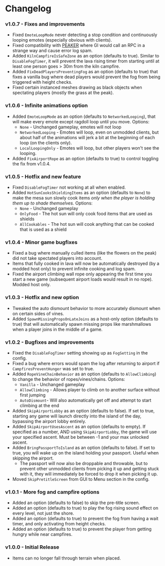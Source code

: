 # Changelog

### v1.0.7 - Fixes and improvements
* Fixed `EmoteLoopMode` never detecting a stop condition and continuously looping emotes (especially obvious with clients).
* Fixed compatibility with [PEAKER](https://thunderstore.io/c/peak/p/lammas123/PEAKER/) where GI would call an RPC in a strange way and cause error log spam.
* Added `KilnCampfireIsSafeZone` as an option (defaults to true). Similar to `DisableFogTimer`, it will prevent the lava rising timer from starting until at least one person goes > 30m from the kiln campfire.
* Added `FixDeadPlayersPreventingFog` as an option (defaults to true) that fixes a vanilla bug where dead players would prevent the fog from being triggered with height checks.
* Fixed certain instanced meshes drawing as black objects when spectating players (mostly the grass at the peak).

### v1.0.6 - Infinite animations option
* Added `EmoteLoopMode` as an option (defaults to `NetworkedLooping`), that will make every emote except ragdoll loop until you move. Options:
	* `None` - Unchanged gameplay, emotes will not loop
	* `NetworkedLooping` - Emotes will loop, even on unmodded clients, but about half of the animations will jerk a bit at the beginning of each loop (on the clients only).
	* `LocalLoopingOnly` - Emotes will loop, but other players won't see the looping.
* Added `FixAirportRope` as an option (defaults to true) to control toggling the fix from v1.0.4.

### v1.0.5 - Hotfix and new feature
* Fixed `DisableFogTimer` not working at all when enabled.
* Added `HotSunCooksShieldingItems` as an option (defaults to `None`) to make the mesa sun slowly cook items *only when the player is holding them up to shade themselves.* Options:
	* `None` - Unchanged gameplay
	* `OnlyFood` - The hot sun will only cook food items that are used as shields
	* `AllCookables` - The hot sun will cook anything that can be cooked that is used as a shield

### v1.0.4 - Minor game bugfixes
* Fixed a bug where manually culled items (like the flowers on the peak) did not take spectated players into account.
* Items that fully cooked in lava will now be automatically destroyed (by a modded host only) to prevent infinite cooking and log spam.
* Fixed the airport climbing wall rope only appearing the first time you start a new game (subsequent airport loads would result in no rope). Modded host only.

### v1.0.3 - Hotfix and new option
* Tweaked the auto dismount behavior to more accurately dismount when on certain sides of vines.
* Added `SpawnMissingPropsOnLateJoins` as a host-only option (defaults to true) that will automatically spawn missing props like marshmallows when a player joins in the middle of a game.

### v1.0.2 - Bugfixes and improvements
* Fixed the `DisableFogTimer` setting showing up as `FogSetting` in the config.
* Fixed a bug where errors would spam the log after returning to airport if `CampfiresPreventHunger` was set to true.
* Added `RopeVineChainBehavior` as an option (defaults to `AllowClimbing`) to change the behavior of ropes/vines/chains. Options:
	* `Vanilla` - Unchanged gameplay
	* `AllowClimbing` - Allows player to climb on to another surface without first jumping
	* `AutoDismount`- Will also automatically get off and attempt to start climbing at the end
* Added `SkipAirportLobby` as an option (defaults to false). If set to true, starting any game will launch directly into the island of the day, bypassing the airport lobby entirely.
* Added `SkipAirportUsesAscent` as an option (defaults to empty). If specified as a number, AND using `SkipAirportLobby`, the game will use your specified ascent. Must be between -1 and your max unlocked ascent.
* Added `BringPassportToIsland` as an option (defaults to false). If set to true, you will wake up on the island holding your passport. Useful when skipping the airport.
	* The passport will now also be droppable and throwable, but to prevent other unmodded clients from picking it up and getting stuck with it, they will immediately be forced to drop it when picking it up.
* Moved `SkipPretitleScreen` from GUI to Menu section in the config.

### v1.0.1 - More fog and campfire options
* Added an option (defaults to false) to skip the pre-title screen.
* Added an option (defaults to true) to play the fog rising sound effect on every level, not just the shore.
* Added an option (defaults to true) to prevent the fog from having a wait timer, and only activating from height checks.
* Added an option (defaults to true) to prevent the player from getting hungry while near campfires.

### v1.0.0 - Initial Release
* Items can no longer fall through terrain when placed.